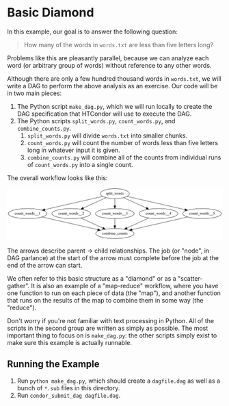 # Basic Diamond

In this example, our goal is to answer the following question:

> How many of the words in `words.txt` are less than five letters long?

Problems like this are pleasantly parallel, because we can analyze each word
(or arbitrary group of words) without reference to any other words.

Although there are only a few hundred thousand words in `words.txt`, we will
write a DAG to perform the above analysis as an exercise.
Our code will be in two main pieces:

1. The Python script `make_dag.py`, which we will run locally to create the DAG
   specification that HTCondor will use to execute the DAG.
1. The Python scripts `split_words.py`, `count_words.py`, and `combine_counts.py`.
   1. `split_words.py` will divide `words.txt` into smaller chunks.
   1. `count_words.py` will count the number of words less than five letters
      long in whatever input it is given.
   1. `combine_counts.py` will combine all of the counts from individual runs of
      `count_words.py` into a single count.
      
The overall workflow looks like this:

![Basic Diamond DAG](basic_diamond.svg)

The arrows describe parent -> child relationships.
The job (or "node", in DAG parlance) at the start of the arrow must complete
before the job at the end of the arrow can start. 

We often refer to this basic structure as a "diamond" or as a "scatter-gather".
It is also an example of a "map-reduce" workflow, where you have one function to
run on each piece of data (the "map"), and another function that runs on the results
of the map to combine them in some way (the "reduce").

Don't worry if you're not familiar with text processing in Python.
All of the scripts in the second group are written as simply as possible.
The most important thing to focus on is `make_dag.py`: the other scripts simply
exist to make sure this example is actually runnable.


## Running the Example

1. Run `python make_dag.py`, which should create a `dagfile.dag` as
   well as a bunch of `*.sub` files in this directory.
1. Run `condor_submit_dag dagfile.dag`.

